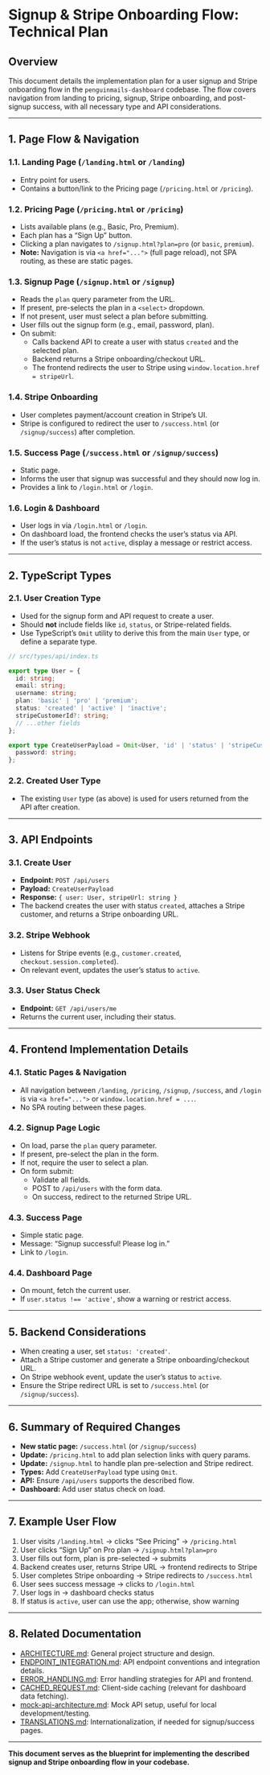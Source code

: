 # Signup & Stripe Onboarding Flow: Technical Plan

## Overview

This document details the implementation plan for a user signup and Stripe onboarding flow in the `penguinmails-dashboard` codebase. The flow covers navigation from landing to pricing, signup, Stripe onboarding, and post-signup success, with all necessary type and API considerations.

---

## 1. Page Flow & Navigation

### 1.1. Landing Page (`/landing.html` or `/landing`)
- Entry point for users.
- Contains a button/link to the Pricing page (`/pricing.html` or `/pricing`).

### 1.2. Pricing Page (`/pricing.html` or `/pricing`)
- Lists available plans (e.g., Basic, Pro, Premium).
- Each plan has a “Sign Up” button.
- Clicking a plan navigates to `/signup.html?plan=pro` (or `basic`, `premium`).
- **Note:** Navigation is via `<a href="...">` (full page reload), not SPA routing, as these are static pages.

### 1.3. Signup Page (`/signup.html` or `/signup`)
- Reads the `plan` query parameter from the URL.
- If present, pre-selects the plan in a `<select>` dropdown.
- If not present, user must select a plan before submitting.
- User fills out the signup form (e.g., email, password, plan).
- On submit:
  - Calls backend API to create a user with status `created` and the selected plan.
  - Backend returns a Stripe onboarding/checkout URL.
  - The frontend redirects the user to Stripe using `window.location.href = stripeUrl`.

### 1.4. Stripe Onboarding
- User completes payment/account creation in Stripe’s UI.
- Stripe is configured to redirect the user to `/success.html` (or `/signup/success`) after completion.

### 1.5. Success Page (`/success.html` or `/signup/success`)
- Static page.
- Informs the user that signup was successful and they should now log in.
- Provides a link to `/login.html` or `/login`.

### 1.6. Login & Dashboard
- User logs in via `/login.html` or `/login`.
- On dashboard load, the frontend checks the user’s status via API.
- If the user’s status is not `active`, display a message or restrict access.

---

## 2. TypeScript Types

### 2.1. User Creation Type
- Used for the signup form and API request to create a user.
- Should **not** include fields like `id`, `status`, or Stripe-related fields.
- Use TypeScript’s `Omit` utility to derive this from the main `User` type, or define a separate type.

```ts
// src/types/api/index.ts

export type User = {
  id: string;
  email: string;
  username: string;
  plan: 'basic' | 'pro' | 'premium';
  status: 'created' | 'active' | 'inactive';
  stripeCustomerId?: string;
  // ...other fields
};

export type CreateUserPayload = Omit<User, 'id' | 'status' | 'stripeCustomerId'> & {
  password: string;
};
```

### 2.2. Created User Type
- The existing `User` type (as above) is used for users returned from the API after creation.

---

## 3. API Endpoints

### 3.1. Create User
- **Endpoint:** `POST /api/users`
- **Payload:** `CreateUserPayload`
- **Response:** `{ user: User, stripeUrl: string }`
- The backend creates the user with status `created`, attaches a Stripe customer, and returns a Stripe onboarding URL.

### 3.2. Stripe Webhook
- Listens for Stripe events (e.g., `customer.created`, `checkout.session.completed`).
- On relevant event, updates the user’s status to `active`.

### 3.3. User Status Check
- **Endpoint:** `GET /api/users/me`
- Returns the current user, including their status.

---

## 4. Frontend Implementation Details

### 4.1. Static Pages & Navigation
- All navigation between `/landing`, `/pricing`, `/signup`, `/success`, and `/login` is via `<a href="...">` or `window.location.href = ...`.
- No SPA routing between these pages.

### 4.2. Signup Page Logic
- On load, parse the `plan` query parameter.
- If present, pre-select the plan in the form.
- If not, require the user to select a plan.
- On form submit:
  - Validate all fields.
  - POST to `/api/users` with the form data.
  - On success, redirect to the returned Stripe URL.

### 4.3. Success Page
- Simple static page.
- Message: “Signup successful! Please log in.”
- Link to `/login`.

### 4.4. Dashboard Page
- On mount, fetch the current user.
- If `user.status !== 'active'`, show a warning or restrict access.

---

## 5. Backend Considerations

- When creating a user, set `status: 'created'`.
- Attach a Stripe customer and generate a Stripe onboarding/checkout URL.
- On Stripe webhook event, update the user’s status to `active`.
- Ensure the Stripe redirect URL is set to `/success.html` (or `/signup/success`).

---

## 6. Summary of Required Changes

- **New static page:** `/success.html` (or `/signup/success`)
- **Update:** `/pricing.html` to add plan selection links with query params.
- **Update:** `/signup.html` to handle plan pre-selection and Stripe redirect.
- **Types:** Add `CreateUserPayload` type using `Omit`.
- **API:** Ensure `/api/users` supports the described flow.
- **Dashboard:** Add user status check on load.

---

## 7. Example User Flow

1. User visits `/landing.html` → clicks “See Pricing” → `/pricing.html`
2. User clicks “Sign Up” on Pro plan → `/signup.html?plan=pro`
3. User fills out form, plan is pre-selected → submits
4. Backend creates user, returns Stripe URL → frontend redirects to Stripe
5. User completes Stripe onboarding → Stripe redirects to `/success.html`
6. User sees success message → clicks to `/login.html`
7. User logs in → dashboard checks status
8. If status is `active`, user can use the app; otherwise, show warning

---

## 8. Related Documentation

- [ARCHITECTURE.md](./ARCHITECTURE.md): General project structure and design.
- [ENDPOINT_INTEGRATION.md](./ENDPOINT_INTEGRATION.md): API endpoint conventions and integration details.
- [ERROR_HANDLING.md](./ERROR_HANDLING.md): Error handling strategies for API and frontend.
- [CACHED_REQUEST.md](./CACHED_REQUEST.md): Client-side caching (relevant for dashboard data fetching).
- [mock-api-architecture.md](./mock-api-architecture.md): Mock API setup, useful for local development/testing.
- [TRANSLATIONS.md](./TRANSLATIONS.md): Internationalization, if needed for signup/success pages.

---

**This document serves as the blueprint for implementing the described signup and Stripe onboarding flow in your codebase.** 
